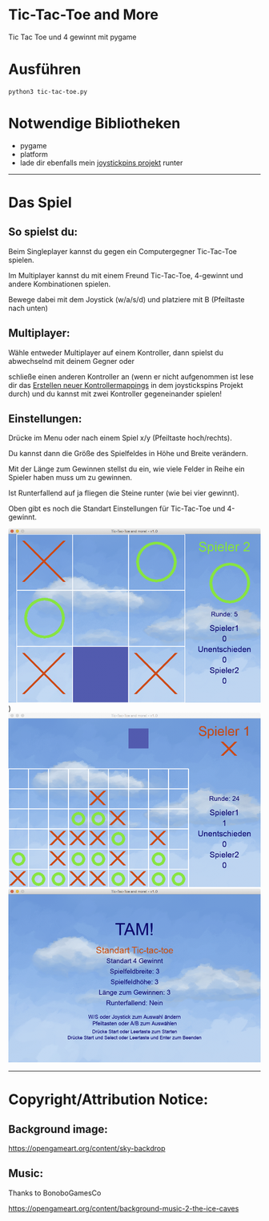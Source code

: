 # Tic-Tac-Toe and More
Tic Tac Toe und 4 gewinnt mit pygame

# Ausführen
```
python3 tic-tac-toe.py
```

# Notwendige Bibliotheken
- pygame
- platform
- lade dir ebenfalls mein [joystickpins projekt](https://github.com/astroPythoner/joystickpins) runter

***

# Das Spiel

## So spielst du:
Beim Singleplayer kannst du gegen ein Computergegner Tic-Tac-Toe spielen.

Im Multiplayer kannst du mit einem Freund Tic-Tac-Toe, 4-gewinnt und andere Kombinationen spielen.

Bewege dabei mit dem Joystick (w/a/s/d) und platziere mit B (Pfeiltaste nach unten)

## Multiplayer:
Wähle entweder Multiplayer auf einem Kontroller, dann spielst du abwechselnd mit deinem Gegner oder

schließe einen anderen Kontroller an (wenn er nicht aufgenommen ist lese dir das [Erstellen neuer Kontrollermappings](https://github.com/astroPythoner/joystickpins/wiki) in dem joystickspins Projekt durch) und du kannst mit zwei Kontroller gegeneinander spielen!

## Einstellungen:
Drücke im Menu oder nach einem Spiel x/y (Pfeiltaste hoch/rechts).

Du kannst dann die Größe des Spielfeldes in Höhe und Breite verändern.

Mit der Länge zum Gewinnen stellst du ein, wie viele Felder in Reihe ein Spieler haben muss um zu gewinnen.

Ist Runterfallend auf ja fliegen die Steine runter (wie bei vier gewinnt).

Oben gibt es noch die Standart Einstellungen für Tic-Tac-Toe und 4-gewinnt.

![image not found](https://raw.githubusercontent.com/astroPythoner/Tic-Tac-Toe_and_More/master/img/screenshot1.png))
![](https://raw.githubusercontent.com/astroPythoner/Tic-Tac-Toe_and_More/master/img/screenshot2.png)
![](https://raw.githubusercontent.com/astroPythoner/Tic-Tac-Toe_and_More/master/img/screenshot3.png)

***

# Copyright/Attribution Notice:

## Background image:
https://opengameart.org/content/sky-backdrop

## Music:
Thanks to BonoboGamesCo

https://opengameart.org/content/background-music-2-the-ice-caves